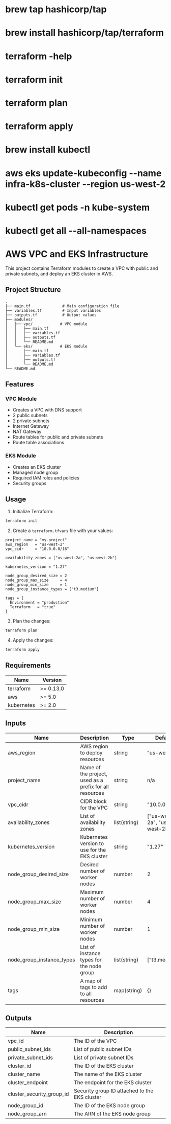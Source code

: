 # brew tap hashicorp/tap
# brew install hashicorp/tap/terraform
# terraform -help
# terraform init
# terraform plan
# terraform apply

# brew install kubectl
# aws eks update-kubeconfig --name infra-k8s-cluster --region us-west-2
# kubectl get pods -n kube-system
# kubectl get all --all-namespaces

# AWS VPC and EKS Infrastructure

This project contains Terraform modules to create a VPC with public and private subnets, and deploy an EKS cluster in AWS.

## Project Structure

```
.
├── main.tf              # Main configuration file
├── variables.tf         # Input variables
├── outputs.tf           # Output values
├── modules/
│   ├── vpc/            # VPC module
│   │   ├── main.tf
│   │   ├── variables.tf
│   │   ├── outputs.tf
│   │   └── README.md
│   └── eks/            # EKS module
│       ├── main.tf
│       ├── variables.tf
│       ├── outputs.tf
│       └── README.md
└── README.md
```

## Features

### VPC Module
- Creates a VPC with DNS support
- 2 public subnets
- 2 private subnets
- Internet Gateway
- NAT Gateway
- Route tables for public and private subnets
- Route table associations

### EKS Module
- Creates an EKS cluster
- Managed node group
- Required IAM roles and policies
- Security groups

## Usage

1. Initialize Terraform:
```bash
terraform init
```

2. Create a `terraform.tfvars` file with your values:
```hcl
project_name = "my-project"
aws_region   = "us-west-2"
vpc_cidr     = "10.0.0.0/16"

availability_zones = ["us-west-2a", "us-west-2b"]

kubernetes_version = "1.27"

node_group_desired_size = 2
node_group_max_size     = 4
node_group_min_size     = 1
node_group_instance_types = ["t3.medium"]

tags = {
  Environment = "production"
  Terraform   = "true"
}
```

3. Plan the changes:
```bash
terraform plan
```

4. Apply the changes:
```bash
terraform apply
```

## Requirements

| Name | Version |
|------|---------|
| terraform | >= 0.13.0 |
| aws | >= 5.0 |
| kubernetes | >= 2.0 |

## Inputs

| Name | Description | Type | Default | Required |
|------|-------------|------|---------|:--------:|
| aws_region | AWS region to deploy resources | string | "us-west-2" | no |
| project_name | Name of the project, used as a prefix for all resources | string | n/a | yes |
| vpc_cidr | CIDR block for the VPC | string | "10.0.0.0/16" | no |
| availability_zones | List of availability zones | list(string) | ["us-west-2a", "us-west-2b"] | no |
| kubernetes_version | Kubernetes version to use for the EKS cluster | string | "1.27" | no |
| node_group_desired_size | Desired number of worker nodes | number | 2 | no |
| node_group_max_size | Maximum number of worker nodes | number | 4 | no |
| node_group_min_size | Minimum number of worker nodes | number | 1 | no |
| node_group_instance_types | List of instance types for the node group | list(string) | ["t3.medium"] | no |
| tags | A map of tags to add to all resources | map(string) | {} | no |

## Outputs

| Name | Description |
|------|-------------|
| vpc_id | The ID of the VPC |
| public_subnet_ids | List of public subnet IDs |
| private_subnet_ids | List of private subnet IDs |
| cluster_id | The ID of the EKS cluster |
| cluster_name | The name of the EKS cluster |
| cluster_endpoint | The endpoint for the EKS cluster |
| cluster_security_group_id | Security group ID attached to the EKS cluster |
| node_group_id | The ID of the EKS node group |
| node_group_arn | The ARN of the EKS node group |